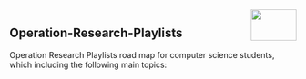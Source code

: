 <img align="right" width="80" height="55" src="https://github.com/cs-MohamedAyman/YouTube-Playlists/blob/master/organizations-logos/youtube.jpg">

## Operation-Research-Playlists
Operation Research Playlists road map for computer science students, which including the following main topics:
